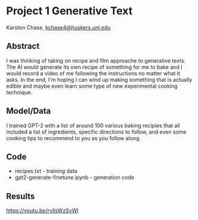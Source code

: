 # Project 1 Generative Text

Karston Chase, kchase4@huskers.unl.edu

## Abstract

I was thinking of taking on recipe and film approache to generative texts. The AI would generate its own recipe of something for me to bake and I would record a video of me following the instructions no matter what it asks. In the end, I'm hoping I can wind up making something that is actually edible and maybe even learn some type of new experimental cooking technique.

## Model/Data

I trained GPT-2 with a list of around 100 various baking recipies that all included a list of ingredients, specific directions to follow, and even some cooking tips to recommend to you as you follow along.

## Code

- recipes.txt - training data
- gpt2-generate-finetune.ipynb - generation code

## Results

https://youtu.be/rvllsWzSyWI
